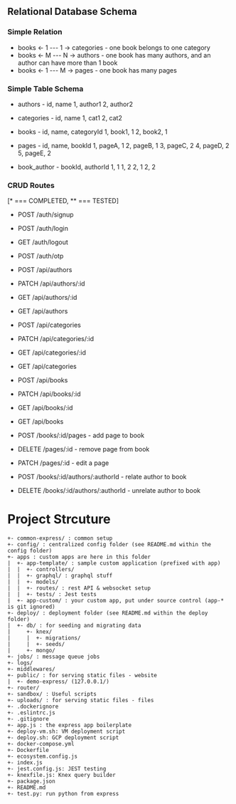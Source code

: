 ## Relational Database Schema

### Simple Relation
 * books <- 1 --- 1 -> categories - one book belongs to one category
 * books <- M --- N -> authors - one book has many authors, and an author can have more than 1 book
 * books <- 1 --- M -> pages - one book has many pages

### Simple Table Schema
 * authors - id, name
 1, author1
 2, author2

 * categories - id, name
 1, cat1
 2, cat2

 * books - id, name, categoryId
 1, book1, 1
 2, book2, 1

 * pages - id, name, bookId
 1, pageA, 1
 2, pageB, 1
 3, pageC, 2
 4, pageD, 2
 5, pageE, 2

 * book_author - bookId, authorId
 1, 1
 1, 2
 2, 1
 2, 2


### CRUD Routes
[* === COMPLETED, ** === TESTED]
* POST /auth/signup
* POST /auth/login
* GET /auth/logout
* POST /auth/otp

* POST /api/authors
* PATCH /api/authors/:id
* GET /api/authors/:id
* GET /api/authors

* POST /api/categories
* PATCH /api/categories/:id
* GET /api/categories/:id
* GET /api/categories

* POST /api/books
* PATCH /api/books/:id
* GET /api/books/:id
* GET /api/books

* POST /books/:id/pages - add page to book
* DELETE /pages/:id - remove page from book
* PATCH /pages/:id - edit a page

* POST /books/:id/authors/:authorId - relate author to book
* DELETE /books/:id/authors/:authorId - unrelate author to book

# Project Strcuture

```
+- common-express/ : common setup
+- config/ : centralized config folder (see README.md within the config folder)
+- apps : custom apps are here in this folder
|  +- app-template/ : sample custom application (prefixed with app)
|  |  +- controllers/
|  |  +- graphql/ : graphql stuff
|  |  +- models/
|  |  +- routes/ : rest API & websocket setup
|  |  +- tests/ : Jest tests
|  +- app-custom/ : your custom app, put under source control (app-* is git ignored)
+- deploy/ : deployment folder (see README.md within the deploy folder)
|  +- db/ : for seeding and migrating data
|     +- knex/
|     |  +- migrations/
|     |  +- seeds/
|     +- mongo/
+- jobs/ : message queue jobs
+- logs/
+- middlewares/
+- public/ : for serving static files - website
|  +- demo-express/ (127.0.0.1/)
+- router/
+- sandbox/ : Useful scripts
+- uploads/ : for serving static files - files
+- .dockerignore
+- .eslintrc.js
+- .gitignore
+- app.js : the express app boilerplate
+- deploy-vm.sh: VM deployment script
+- deploy.sh: GCP deployment script
+- docker-compose.yml
+- Dockerfile
+- ecosystem.config.js
+- index.js
+- jest.config.js: JEST testing
+- knexfile.js: Knex query builder
+- package.json
+- README.md
+- test.py: run python from express

```